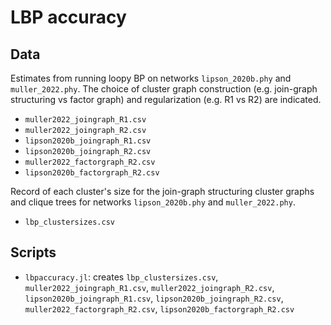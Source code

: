 # LBP accuracy

## Data
Estimates from running loopy BP on networks `lipson_2020b.phy` and
`muller_2022.phy`. The choice of cluster graph construction (e.g.
join-graph structuring vs factor graph) and regularization (e.g. R1 vs R2) are
indicated.
- `muller2022_joingraph_R1.csv`
- `muller2022_joingraph_R2.csv`
- `lipson2020b_joingraph_R1.csv`
- `lipson2020b_joingraph_R2.csv`
- `muller2022_factorgraph_R2.csv`
- `lipson2020b_factorgraph_R2.csv`

Record of each cluster's size for the join-graph structuring cluster graphs and
clique trees for networks `lipson_2020b.phy` and `muller_2022.phy`.
- `lbp_clustersizes.csv`

## Scripts
- `lbpaccuracy.jl`: creates `lbp_clustersizes.csv`,
`muller2022_joingraph_R1.csv`, `muller2022_joingraph_R2.csv`,
`lipson2020b_joingraph_R1.csv`, `lipson2020b_joingraph_R2.csv`,
`muller2022_factorgraph_R2.csv`, `lipson2020b_factorgraph_R2.csv`
